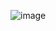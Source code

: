![image](https://github.com/florian-raab/cj_weather_app/assets/102097548/bf6007d9-46c9-40b7-9e47-abcf2841c627)

